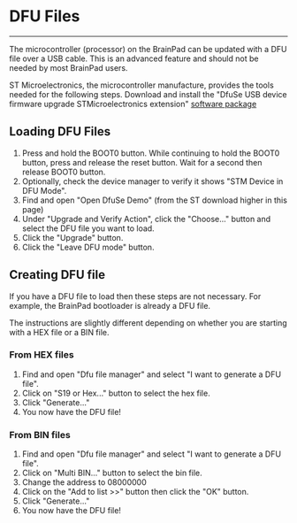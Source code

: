 # DFU Files
---
The microcontroller (processor) on the BrainPad can be updated with a DFU file over a USB cable. This is an advanced feature and should not be needed by most BrainPad users.

ST Microelectronics, the microcontroller manufacture, provides the tools needed for the following steps. Download and install the "DfuSe USB device firmware upgrade STMicroelectronics extension" [software package](http://www.st.com/en/development-tools/stsw-stm32080.html)

## Loading DFU Files
1. Press and hold the BOOT0 button. While continuing to hold the BOOT0 button, press and release the reset button. Wait for a second then release BOOT0 button.
2. Optionally, check the device manager to verify it shows "STM Device in DFU Mode".
3. Find and open "Open DfuSe Demo" (from the ST download higher in this page)
4. Under "Upgrade and Verify Action", click the "Choose..." button and select the DFU file you want to load.
5. Click the "Upgrade" button.
6. Click the "Leave DFU mode" button.

## Creating DFU file
If you have a DFU file to load then these steps are not necessary. For example, the BrainPad bootloader is already a DFU file.

The instructions are slightly different depending on whether you are starting with a HEX file or a BIN file.

### From HEX files
1. Find and open "Dfu file manager" and select "I want to generate a DFU file".
2. Click on "S19 or Hex..." button to select the hex file.
3. Click "Generate..."
4. You now have the DFU file!

### From BIN files
1. Find and open "Dfu file manager" and select "I want to generate a DFU file".
2. Click on "Multi BIN..." button to select the bin file.
3. Change the address to 08000000
4. Click on the "Add to list >>" button then click the "OK" button.
5. Click "Generate..."
6. You now have the DFU file!
